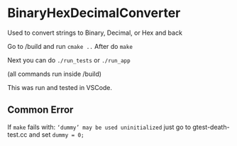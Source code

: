 # BinaryHexDecimalConverter
Used to convert strings to Binary, Decimal, or Hex and back

Go to /build and run `cmake ..` After do `make`

Next you can do `./run_tests` or `./run_app`

(all commands run inside /build)


This was run and tested in VSCode.

## Common Error
If `make` fails with: `‘dummy’ may be used uninitialized` just go to gtest-death-test.cc and set `dummy = 0;`
